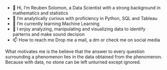 
- 👋 Hi, I’m Reuben Solomon, a Data Scientist with a strong background in mathematics and statistics 
- 👀 I’m analytically curious with proficiency in Python, SQL and Tableau 
- 🌱 I’m currently learning Machine Learning 
- 💞️ I enjoy analyzing, manipulating and visualizing data to identify parterns and make sound decision  
- 📫 How to reach me Drop me a mail, a dm or check me on social media

What motivates me is the believe that the answer to every question surrounding a phenomenon lies in the data obtained from the phenomenon.
Because with data, no stone can be left unturned except ignored.

<!---
Kachanta/Kachanta is a ✨ special ✨ repository because its `README.md` (this file) appears on your GitHub profile.
You can click the Preview link to take a look at your changes.
--->
